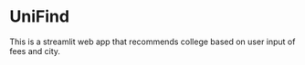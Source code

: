 # UniFind
This is a streamlit web app that recommends college based on user input of fees and city.
